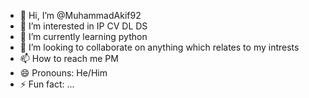 - 👋 Hi, I’m @MuhammadAkif92
- 👀 I’m interested in IP CV DL DS
- 🌱 I’m currently learning python 
- 💞️ I’m looking to collaborate on anything which relates to my intrests
- 📫 How to reach me PM
- 😄 Pronouns: He/Him
- ⚡ Fun fact: ...

<!---
MuhammadAkif92/MuhammadAkif92 is a ✨ special ✨ repository because its `README.md` (this file) appears on your GitHub profile.
You can click the Preview link to take a look at your changes.
--->
